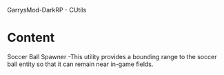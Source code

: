 GarrysMod-DarkRP - CUtils

# Content

Soccer Ball Spawner
-This utility provides a bounding range to the soccer ball entity so that it can remain near in-game fields.
